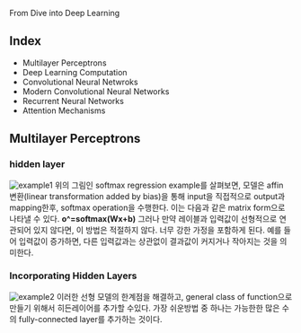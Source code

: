 From Dive into Deep Learning

## Index 
+ Multilayer Perceptrons
+ Deep Learning Computation
+ Convolutional Neural Netwroks
+ Modern Convolutional Neural Networks
+ Recurrent Neural Networks
+ Attention Mechanisms


## Multilayer Perceptrons 

### hidden layer 
![example1](https://ko.d2l.ai/_images/singlelayer.svg)
위의 그림인 softmax regression example를 살펴보면, 모델은 affin 변환(linear transformation added by bias)을 통해 input을 직접적으로 output과 mapping한후, softmax operation을 
수행한다.
이는 다음과 같은 matrix form으로 나타낼 수 있다.
**o^=softmax(Wx+b)**
그러나 만약 레이블과 입력값이 선형적으로 연관되어 있지 않다면, 이 방법은 적절하지 않다. 너무 강한 가정을 포함하게 된다.
예를 들어 입력값이 증가하면, 다른 입력값과는 상관없이 결과값이 커지거나 작아지는 것을 의미한다.

### Incorporating Hidden Layers
![example2](https://d2l.ai/_images/mlp.svg)
이러한 선형 모델의 한계점을 해결하고, general class of function으로 만들기 위해서 히든레이어를 추가할 수있다.
가장 쉬운방법 중 하나는 가능한한 많은 수의 fully-connected layer를 추가하는 것이다.
